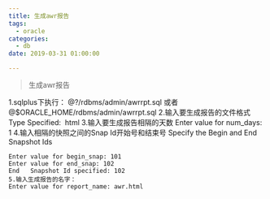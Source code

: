 ```yaml
---
title: 生成awr报告
tags:
  - oracle
categories:
  - db
date: 2019-03-31 01:00:00

---
```




> 生成awr报告
<!-- more -->


1.sqlplus下执行：
@?/rdbms/admin/awrrpt.sql
或者@$ORACLE_HOME/rdbms/admin/awrrpt.sql
2.输入要生成报告的文件格式
Type Specified:  html
3.输入要生成报告相隔的天数
Enter value for num_days: 1
4.输入相隔的快照之间的Snap Id开始号和结束号
Specify the Begin and End Snapshot Ids
~~~~~~~~~~~~~~~~~~~~~~~~~~~~~~~~~~~~~~
Enter value for begin_snap: 101
Enter value for end_snap: 102
End   Snapshot Id specified: 102
5.输入生成报告的名字：
Enter value for report_name: awr.html

